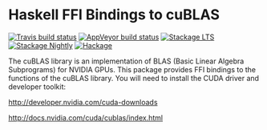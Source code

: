 Haskell FFI Bindings to cuBLAS
==============================

[![Travis build status](https://img.shields.io/travis/tmcdonell/cublas/master.svg?label=linux)](https://travis-ci.org/tmcdonell/cublas)
[![AppVeyor build status](https://img.shields.io/appveyor/ci/tmcdonell/cublas/master.svg?label=windows)](https://ci.appveyor.com/project/tmcdonell/cublas)
[![Stackage LTS](https://stackage.org/package/cublas/badge/lts)](https://stackage.org/lts/package/cublas)
[![Stackage Nightly](https://stackage.org/package/cublas/badge/nightly)](https://stackage.org/nightly/package/cublas)
[![Hackage](https://img.shields.io/hackage/v/cublas.svg)](https://hackage.haskell.org/package/cublas)

The cuBLAS library is an implementation of BLAS (Basic Linear Algebra
Subprograms) for NVIDIA GPUs. This package provides FFI bindings to the
functions of the cuBLAS library. You will need to install the CUDA driver and
developer toolkit:

  <http://developer.nvidia.com/cuda-downloads>

  <http://docs.nvidia.com/cuda/cublas/index.html>

